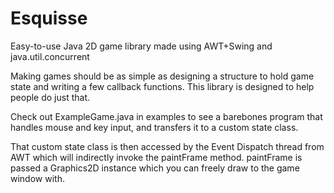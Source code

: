 # Esquisse
Easy-to-use Java 2D game library made using AWT+Swing and java.util.concurrent

Making games should be as simple as designing a structure to hold game state and writing a few callback functions. This library is designed to help people do just that.

Check out ExampleGame.java in examples to see a barebones program that handles mouse and key input, and transfers it to a custom state class.

That custom state class is then accessed by the Event Dispatch thread from AWT which will indirectly invoke the paintFrame method. paintFrame is passed a Graphics2D instance which you can freely draw to the game window with.
